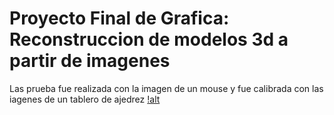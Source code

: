 # Proyecto Final de Grafica: Reconstruccion de modelos 3d a partir de imagenes
Las prueba fue realizada con la imagen de un mouse y fue calibrada con las iagenes de un tablero de ajedrez
[!alt](https://github.com/Arianamilagros/Reconstruccion-3D-de-un-objeto/blob/master/prueba.PNG)
